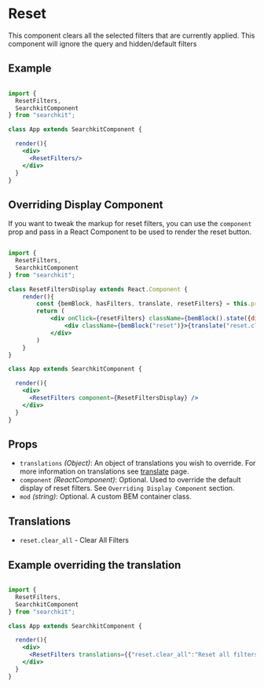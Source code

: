 # Reset
This component clears all the selected filters that are currently applied.
This component will ignore the query and hidden/default filters

## Example

```jsx

import {
  ResetFilters,
  SearchkitComponent
} from "searchkit";

class App extends SearchkitComponent {

  render(){
    <div>
      <ResetFilters/>
    </div>
  }
}
```

## Overriding Display Component
If you want to tweak the markup for reset filters, you can use the `component` prop and pass in a React Component to be used to render the reset button.

```jsx

import {
  ResetFilters,
  SearchkitComponent
} from "searchkit";

class ResetFiltersDisplay extends React.Component {
	render(){
		const {bemBlock, hasFilters, translate, resetFilters} = this.props
		return (
			<div onClick={resetFilters} className={bemBlock().state({disabled:!hasFilters})}>
				<div className={bemBlock("reset")}>{translate("reset.clear_all")}</div>
			</div>
		)
	}
}

class App extends SearchkitComponent {

  render(){
    <div>
      <ResetFilters component={ResetFiltersDisplay} />
    </div>
  }
}

```

## Props
- `translations` *(Object)*: An object of translations you wish to override. For more information on translations see [translate](../../core/Translate.md) page.
- `component` *(ReactComponent)*: Optional. Used to override the default display of reset filters. See `Overriding Display Component` section.
- `mod` *(string)*: Optional. A custom BEM container class.

## Translations
- `reset.clear_all` - Clear All Filters

## Example overriding the translation

```jsx

import {
  ResetFilters,
  SearchkitComponent
} from "searchkit";

class App extends SearchkitComponent {

  render(){
    <div>
      <ResetFilters translations={{"reset.clear_all":"Reset all filters"}}/>
    </div>
  }
}
```
